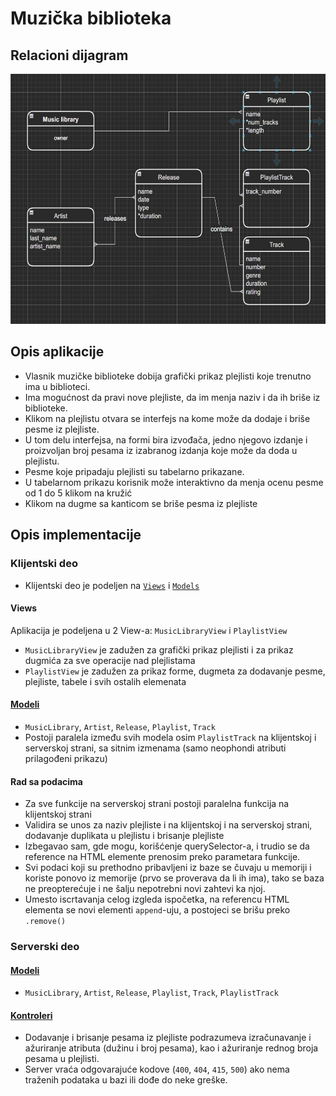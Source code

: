 # Muzička biblioteka

## Relacioni dijagram
<img src="erd.jpg" alt="Relacioni dijagram" height="400"/>

## Opis aplikacije
* Vlasnik muzičke biblioteke dobija grafički prikaz plejlisti koje trenutno ima u biblioteci.
* Ima mogućnost da pravi nove plejliste, da im menja naziv i da ih briše iz biblioteke.
* Klikom na plejlistu otvara se interfejs na kome može da dodaje i briše pesme iz plejliste.
* U tom delu interfejsa, na formi bira izvođača, jedno njegovo izdanje i proizvoljan broj pesama iz izabranog izdanja koje može da doda u plejlistu.
* Pesme koje pripadaju plejlisti su tabelarno prikazane.
* U tabelarnom prikazu korisnik može interaktivno da menja ocenu pesme od 1 do 5 klikom na kružić
* Klikom na dugme sa kanticom se briše pesma iz plejliste

## Opis implementacije
### Klijentski deo
* Klijentski deo je podeljen na [`Views`](./Client/Views) i [`Models`](./Client/Models)
#### Views
Aplikacija je podeljena u 2 View-a: `MusicLibraryView` i `PlaylistView`
* `MusicLibraryView` je zadužen za grafički prikaz plejlisti i za prikaz dugmića za sve operacije nad plejlistama
* `PlaylistView` je zadužen za prikaz forme, dugmeta za dodavanje pesme, plejliste, tabele i svih ostalih elemenata

#### [Modeli](./Client/Models)
* `MusicLibrary`, `Artist`, `Release`, `Playlist`,  `Track`
* Postoji paralela između svih modela osim `PlaylistTrack` na klijentskoj i serverskoj strani, sa sitnim izmenama (samo neophondi atributi prilagođeni prikazu)

#### Rad sa podacima
* Za sve funkcije na serverskoj strani postoji paralelna funkcija na klijentskoj strani
* Validira se unos za naziv plejliste i na klijentskoj i na serverskoj strani, dodavanje duplikata u plejlistu i brisanje plejliste
* Izbegavao sam, gde mogu, korišćenje querySelector-a, i trudio se da reference na HTML elemente prenosim preko parametara funkcije.
* Svi podaci koji su prethodno pribavljeni iz baze se čuvaju u memoriji i koriste ponovo iz memorije (prvo se proverava da li ih ima), tako se baza ne preopterećuje i ne šalju nepotrebni novi zahtevi ka njoj.
* Umesto iscrtavanja celog izgleda ispočetka, na referencu HTML elementa se novi elementi `append`-uju, a postojeci se brišu preko `.remove()`

### Serverski deo
#### [Modeli](./Server/Models)
* `MusicLibrary`, `Artist`, `Release`, `Playlist`,  `Track`, `PlaylistTrack`
#### [Kontroleri](./Server/Controllers)
* Dodavanje i brisanje pesama iz plejliste podrazumeva izračunavanje i ažuriranje atributa (dužinu i broj pesama), kao i ažuriranje rednog broja pesama u plejlisti.
* Server vraća odgovarajuće kodove (`400`, `404`, `415`, `500`) ako nema traženih podataka u bazi ili dođe do neke greške.